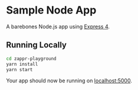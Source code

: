 # Sample Node App

A barebones Node.js app using [Express 4](http://expressjs.com/).

## Running Locally

```sh
cd zappr-playground
yarn install
yarn start
```

Your app should now be running on [localhost:5000](http://localhost:5000/).
